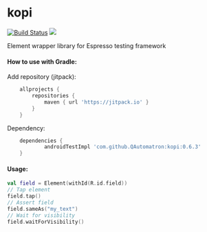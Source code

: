 # kopi
[![Build Status](https://travis-ci.org/QAutomatron/kopi.svg?branch=master)](https://travis-ci.org/QAutomatron/kopi)
[![](https://jitpack.io/v/QAutomatron/kopi.svg)](https://jitpack.io/#QAutomatron/kopi)

Element wrapper library for Espresso testing framework

#### How to use with Gradle:

Add repository (jitpack):
```gradle
	allprojects {
		repositories {
			maven { url 'https://jitpack.io' }
		}
	}
```
Dependency: 
```gradle
	dependencies {
	        androidTestImpl 'com.github.QAutomatron:kopi:0.6.3'
	}
```


#### Usage:
```kotlin
val field = Element(withId(R.id.field))
// Tap element
field.tap()
// Assert field
field.sameAs("my_text")
// Wait for visibility
field.waitForVisibility()
```
